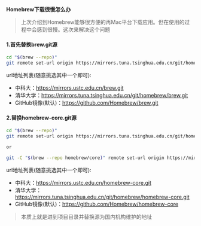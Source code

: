 **Homebrew下载很慢怎么办**

>上次介绍到Homebrew能够很方便的再Mac平台下载应用。但在使用的过程中会感到很慢。这次来解决这个问题


#### 1.首先替换brew.git源
```bash
cd "$(brew --repo)"
git remote set-url origin https://mirrors.tuna.tsinghua.edu.cn/git/homebrew/brew.git
```

url地址列表(随意挑选其中一个即可):
* 中科大：https://mirrors.ustc.edu.cn/brew.git
* 清华大学：https://mirrors.tuna.tsinghua.edu.cn/git/homebrew/brew.git
* GitHub镜像(默认)：https://github.com/Homebrew/brew.git

#### 2.替换homebrew-core.git源
```bash
cd "$(brew --repo)"
git remote set-url origin https://mirrors.tuna.tsinghua.edu.cn/git/homebrew/homebrew-core.git

or

git -C "$(brew --repo homebrew/core)" remote set-url origin https://mirrors.tuna.tsinghua.edu.cn/git/homebrew/homebrew-core.git
```

url地址列表(随意挑选其中一个即可):
* 中科大：https://mirrors.ustc.edu.cn/homebrew-core.git
* 清华大学：https://mirrors.tuna.tsinghua.edu.cn/git/homebrew/homebrew-core.git
* GitHub镜像(默认)：https://github.com/Homebrew/homebrew-core

> 本质上就是进到项目目录并替换源为国内机构维护的地址

